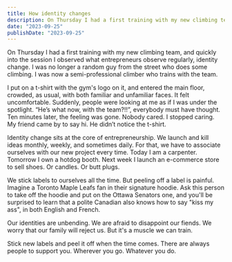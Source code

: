 ```yaml
---
title: How identity changes
description: On Thursday I had a first training with my new climbing team, and quickly into the session I observed what entrepreneurs observe regularly, identity change. I was no longer a random guy from the street who does some climbing. I was now a semi-professional climber who trains with the team.
date: "2023-09-25"
publishDate: "2023-09-25"
---
```


On Thursday I had a first training with my new climbing team, and quickly into the session I observed what entrepreneurs observe regularly, identity change. I was no longer a random guy from the street who does some climbing. I was now a semi-professional climber who trains with the team.

I put on a t-shirt with the gym's logo on it, and entered the main floor, crowded, as usual, with both familiar and unfamiliar faces. It felt uncomfortable. Suddenly, people were looking at me as if I was under the spotlight. “He’s what now, with the team?!!”, everybody must have thought. Ten minutes later, the feeling was gone. Nobody cared. I stopped caring. My friend came by to say hi. He didn’t notice the t-shirt. 

Identity change sits at the core of entrepreneurship. We launch and kill ideas monthly, weekly, and sometimes daily. For that, we have to associate ourselves with our new project every time. Today I am a carpenter. Tomorrow I own a hotdog booth. Next week I launch an e-commerce store to sell shoes. Or candles. Or butt plugs.

We stick labels to ourselves all the time. But peeling off a label is painful. Imagine a Toronto Maple Leafs fan in their signature hoodie. Ask this person to take off the hoodie and put on the Ottawa Senators one, and you'll be surprised to learn that a polite Canadian also knows how to say "kiss my ass", in both English and French.

Our identities are unbending. We are afraid to disappoint our fiends. We worry that our family will reject us.
But it's a muscle we can train. 

Stick new labels and peel it off when the time comes. There are always people to support you. Wherever you go. Whatever you do.
